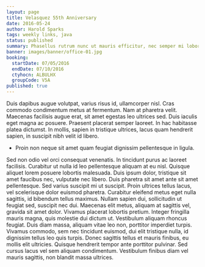 ```yaml
---
layout: page
title: Velasquez 55th Anniversary
date: 2016-05-24
author: Harold Sparks
tags: weekly links, java
status: published
summary: Phasellus rutrum nunc ut mauris efficitur, nec semper mi lobortis.
banner: images/banner/office-01.jpg
booking:
  startDate: 07/05/2016
  endDate: 07/10/2016
  ctyhocn: ALBULHX
  groupCode: V5A
published: true
---
```

Duis dapibus augue volutpat, varius risus id, ullamcorper nisl. Cras commodo condimentum metus at fermentum. Nam at pharetra velit. Maecenas facilisis augue erat, sit amet egestas leo ultrices sed. Duis iaculis eget magna ac posuere. Praesent placerat semper laoreet. In hac habitasse platea dictumst. In mollis, sapien in tristique ultrices, lacus quam hendrerit sapien, in suscipit nibh velit id libero.

* Proin non neque sit amet quam feugiat dignissim pellentesque in ligula.

Sed non odio vel orci consequat venenatis. In tincidunt purus ac laoreet facilisis. Curabitur ut nulla id leo pellentesque aliquam at eu nisl. Quisque aliquet lorem posuere lobortis malesuada. Duis ipsum dolor, tristique sit amet faucibus nec, vulputate nec libero. Duis pharetra sit amet ante sit amet pellentesque. Sed varius suscipit mi ut suscipit. Proin ultrices tellus lacus, vel scelerisque dolor euismod pharetra. Curabitur eleifend metus eget nulla sagittis, id bibendum tellus maximus. Nullam sapien dui, sollicitudin ut feugiat sed, suscipit nec dui. Maecenas elit metus, aliquam at sagittis vel, gravida sit amet dolor. Vivamus placerat lobortis pretium.
Integer fringilla mauris magna, quis molestie dui dictum ut. Vestibulum aliquam rhoncus feugiat. Duis diam massa, aliquam vitae leo non, porttitor imperdiet turpis. Vivamus commodo, sem nec tincidunt euismod, dui elit tristique nulla, id dignissim tellus leo quis turpis. Donec sagittis tellus et mauris finibus, eu mollis elit ultricies. Quisque hendrerit tempor ante porttitor pulvinar. Sed cursus lacus vel sem aliquam condimentum. Vestibulum finibus diam vel mauris sagittis, non blandit massa ultrices.

